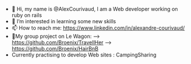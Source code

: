 - 👋 Hi, my name is @AlexCourivaud, I am a Web developer working on ruby on rails
- 👀 I’m interested in learning some new skills 
- 📫 How to reach me: https://www.linkedin.com/in/alexandre-courivaud/
- 🚩My group project on Le Wagon: 
       --> https://github.com/Broenix/TravellHer
       --> https://github.com/Broenix/HairBnB
- Currently practising to develop Web sites : CampingSharing
